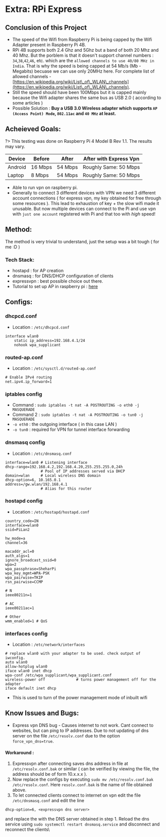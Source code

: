 # Extra: RPi Express


## Conclusion of this Project

* The speed of the Wifi from Raspberry Pi is being capped by the Wifi Adapter present in Raspberry Pi 4B.
* RPi 4B supports both 2.4 Ghz and 5Ghz but a band of both 20 Mhz and 40 Mhz. But the porblem is that it doesn't support channel numbers : `34`,`38`,`42`,`46`, etc. which are the `allowed channels to use 40/80 MHz in India`. That is why the speed is being capped at 54 Mb/s (Mb - Megabits) becuase we can use only 20MHz here. For complete list of allowed channels - [https://en.wikipedia.org/wiki/List\_of\_WLAN\_channels](https://en.wikipedia.org/wiki/List\_of\_WLAN\_channels).
* Still the speed should have been 100Mbps but it is capped mainly because the Wifi adapter shares the same bus as USB 2.0 ( according to some articles )
* Possible Solution : **Buy a USB 3.0 Wireless adapter which supports `AP (Access Point) Mode`, `802.11ac` and `40 MHz` at least.**


## Acheieved Goals:


?> This testing was done on Raspberry Pi 4 Model B Rev 1.1. The results may vary.

| Device  | Before  | After   | After with Express Vpn |
| ------- | ------- | ------- | ---------------------- |
| Android | 16 Mbps | 54 Mbps | Roughly Same: 50 Mbps  |
| Laptop  | 8 Mbps  | 54 Mbps | Roughly Same: 50 Mbps  |

* Able to run vpn on raspberry pi.
* Generally to connect 3 different devices with VPN we need 3 different account connections ( for express vpn, my key obtained for free through some resources ). This lead to exhaustion of key + the slow wifi made it unusable. But now multiple devices can connect to the Pi and use vpn with `just one account` registered with Pi and that too with _high_ speed!


## Method:

The method is very trivial to understand, just the setup was a bit tough ( for me :D )

### Tech Stack:

* hostapd : for AP creation
* dnsmasq : for DNS/DHCP configuration of clients
* expressvpn : best possible choice out there.
* Tutorial to set up AP in raspberry pi : [here](https://www.raspberrypi.com/documentation/computers/configuration.html#setting-up-a-routed-wireless-access-point)


## Configs:

### dhcpcd.conf

* Location : `/etc/dhcpcd.conf`

```
interface wlan0			
    static ip_address=192.168.4.1/24
    nohook wpa_supplicant
```

### routed-ap.conf

* Location : `/etc/sysctl.d/routed-ap.conf`

```
# Enable IPv4 routing
net.ipv4.ip_forward=1
```

### iptables config

* Command : `sudo iptables -t nat -A POSTROUTING -o eth0 -j MASQUERADE`
* Command 2 : `sudo iptables -t nat -A POSTROUTING -o tun0 -j MASQUERADE`
* `-o eth0` : the outgoing interface ( in this case LAN )
* `-o tun0` : required for VPN for tunnel interface forwarding

### dnsmasq config

* Location : `/etc/dnsmasq.conf`

```
interface=wlan0 # Listening interface
dhcp-range=192.168.4.2,192.168.4.20,255.255.255.0,24h
                # Pool of IP addresses served via DHCP
domain=wlan     # Local wireless DNS domain
dhcp-option=6, 10.165.0.1
address=/gw.wlan/192.168.4.1
                # Alias for this router
```

### hostapd config

* Location : `/etc/hostapd/hostapd.conf`

```
country_code=IN
interface=wlan0
ssid=PiLan2

hw_mode=a
channel=36

macaddr_acl=0
auth_algs=1
ignore_broadcast_ssid=0
wpa=2
wpa_passphrase=SheharPi
wpa_key_mgmt=WPA-PSK
wpa_pairwise=TKIP
rsn_pairwise=CCMP

# N
ieee80211n=1

# AC
ieee80211ac=1

# Other
wmm_enabled=1 # QoS
```

### interfaces config

* Location : `/etc/network/interfaces`

```
# replace wlan0 with your adapter to be used. check output of iwconfig.
auto wlan0
allow-hotplug wlan0
iface wlan0 inet dhcp
wpa-conf /etc/wpa_supplicant/wpa_supplicant.conf
wireless-power off              # turns power management off for the adapter
iface default inet dhcp
```

* This is used to turn of the power management mode of inbuilt wifi


## Know Issues and Bugs:

* Express vpn DNS bug - Causes internet to not work. Cant connect to websites, but can ping to IP addresses. Due to not updating of dns server on the file `/etc/resolv.conf` due to the option `force_vpn_dns=true`.

#### Workaround :

1. Expressvpn after connecting saves dns address in file at `/etc/resolv.conf.bak` or similar ( can be verified by viewing the file, the address should be of form 10.x.x.x ).
2. Now replace the configs by executing `sudo mv /etc/resolv.conf.bak /etc/resolv.conf`. Here `resolv.conf.bak` is the name of file obtained above.
3. To let connected clients connect to internet on vpn edit the file `/etc/dnsmasq.conf` and edit the line

```
dhcp-option=6, <expressvpn dns server>
```

and replace the with the DNS server obtained in step 1. Reload the dns service using `sudo systemctl restart dnsmasq.service` and disconnect and reconnect the clients\
